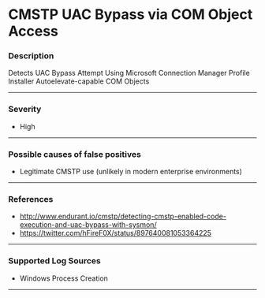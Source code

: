 # CMSTP UAC Bypass via COM Object Access
### Description

Detects UAC Bypass Attempt Using Microsoft Connection Manager Profile Installer Autoelevate-capable COM Objects

-------------------
### Severity

- High

-------------------
<!---
### Detailed Information

- Why is this alert triggered?
- What are the typical causes that generate this alert? (e.g. port scans, unusual file access activity, etc...)
- Which corroborating information should be looked up?
- Any supporting queries to get more information?
- Any supporting visualizations to get more information?

-------------------
--->
### Possible causes of false positives

- Legitimate CMSTP use (unlikely in modern enterprise environments)


-------------------
### References

- http://www.endurant.io/cmstp/detecting-cmstp-enabled-code-execution-and-uac-bypass-with-sysmon/
- https://twitter.com/hFireF0X/status/897640081053364225

-------------------
### Supported Log Sources

- Windows Process Creation

-------------------
